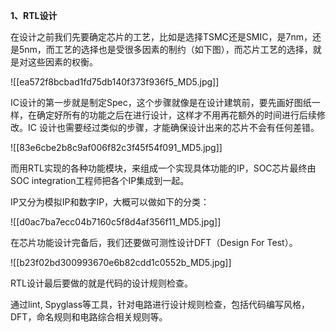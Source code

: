 
**1、RTL设计**

在设计之前我们先要确定芯片的工艺，比如是选择TSMC还是SMIC，是7nm，还是5nm，而工艺的选择也是受很多因素的制约（如下图），而芯片工艺的选择，就是对这些因素的权衡。

![[ea572f8bcbad1fd75db140f373f936f5_MD5.jpg]]

IC设计的第一步就是制定Spec，这个步骤就像是在设计建筑前，要先画好图纸一样，在确定好所有的功能之后在进行设计，这样才不用再花额外的时间进行后续修改。IC 设计也需要经过类似的步骤，才能确保设计出来的芯片不会有任何差错。

![[83e6cbe2b8c9af006f82c3f45f54f091_MD5.jpg]]

而用RTL实现的各种功能模块，来组成一个实现具体功能的IP，SOC芯片最终由SOC integration工程师把各个IP集成到一起。

IP又分为模拟IP和数字IP，大概可以做如下的分类：

![[d0ac7ba7ecc04b7160c5f8d4af356f11_MD5.jpg]]

在芯片功能设计完备后，我们还要做可测性设计DFT（Design For Test）。

![[b23f02bd300993670e6b82cdd1c0552b_MD5.jpg]]

RTL设计最后要做的就是代码的设计规则检查。

通过lint, Spyglass等工具，针对电路进行设计规则检查，包括代码编写风格，DFT，命名规则和电路综合相关规则等。
